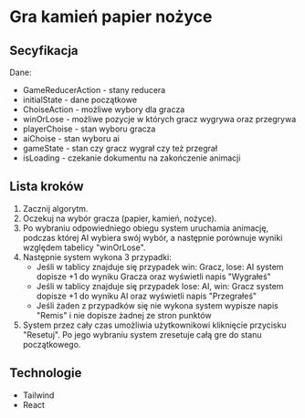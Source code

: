 # Gra kamień papier nożyce

## Secyfikacja
 Dane: 
 <ul>
    <li>GameReducerAction - stany reducera</li>
    <li>initialState - dane początkowe</li>
    <li>ChoiseAction - możliwe wybory dla gracza</li>
    <li>winOrLose - możliwe pozycje w których gracz wygrywa oraz przegrywa</li>
    <li>playerChoise - stan wyboru gracza</li>
    <li>aiChoise - stan wyboru ai</li>
    <li>gameState - stan czy gracz wygrał czy też przegrał</li>
    <li>isLoading - czekanie dokumentu na zakończenie animacji</li>
 </ul>

## Lista kroków

1. Zacznij algorytm.
2. Oczekuj na wybór gracza (papier, kamień, nożyce).
3. Po wybraniu odpowiedniego obiegu system uruchamia animację, podczas której
AI wybiera swój wybór, a następnie porównuje wyniki względem tabelicy "winOrLose".
4. Następnie system wykona 3 przypadki:
    <ul>
        <li>Jeśli w tablicy znajduje się przypadek win: Gracz, lose: AI system dopisze +1 do wyniku Gracza oraz wyświetli napis "Wygrałeś"</li>
        <li>Jeśli w tablicy znajduje się przypadek lose: AI, win: Gracz system dopisze +1 do wyniku AI oraz wyświetli napis "Przegrałeś"</li>
        <li>Jeśli żaden z przypadków się nie wykona system wypisze napis "Remis" i nie dopisze żadnej ze stron punktów</li>
    </ul>
5. System przez cały czas umożliwia użytkownikowi kliknięcie przycisku "Resetuj". Po jego wybraniu system zresetuje całą gre do stanu początkowego.

## Technologie
<ul>
    <li>Tailwind</li>
    <li>React</li>
</ul>